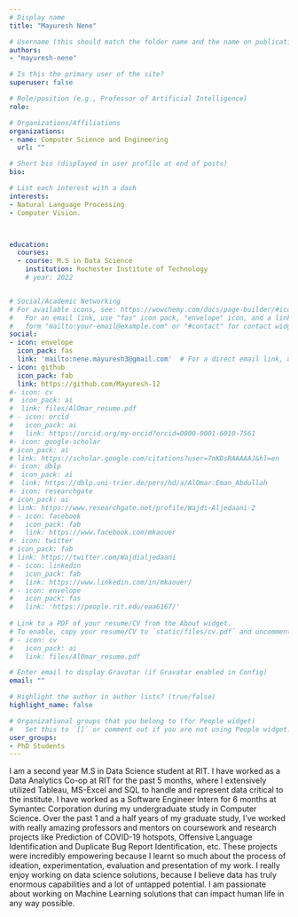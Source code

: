 ```yaml
---
# Display name
title: "Mayuresh Nene"

# Username (this should match the folder name and the name on publications)
authors:
- "mayuresh-nene"

# Is this the primary user of the site?
superuser: false

# Role/position (e.g., Professor of Artificial Intelligence)
role: 

# Organizations/Affiliations
organizations:
- name: Computer Science and Engineering 
  url: ""

# Short bio (displayed in user profile at end of posts)
bio: 

# List each interest with a dash
interests:
- Natural Language Processing
- Computer Vision.



education:
  courses:
  - course: M.S in Data Science
    institution: Rochester Institute of Technology
    # year: 2022


# Social/Academic Networking
# For available icons, see: https://wowchemy.com/docs/page-builder/#icons
#   For an email link, use "fas" icon pack, "envelope" icon, and a link in the
#   form "mailto:your-email@example.com" or "#contact" for contact widget.
social:
- icon: envelope
  icon_pack: fas
  link: 'mailto:nene.mayuresh3@gmail.com'  # For a direct email link, use "mailto:test@example.org".
- icon: github
  icon_pack: fab
  link: https://github.com/Mayuresh-12
#- icon: cv
#  icon_pack: ai
#  link: files/AlOmar_resume.pdf
# - icon: orcid
#   icon_pack: ai
#   link: https://orcid.org/my-orcid?orcid=0000-0001-6010-7561
#- icon: google-scholar
# icon_pack: ai
# link: https://scholar.google.com/citations?user=7nKDsRAAAAAJ&hl=en
#- icon: dblp
#  icon_pack: ai
#  link: https://dblp.uni-trier.de/pers/hd/a/AlOmar:Eman_Abdullah
#- icon: researchgate
# icon_pack: ai
# link: https://www.researchgate.net/profile/Wajdi-Aljedaani-2
# - icon: facebook
#   icon_pack: fab
#   link: https://www.facebook.com/mkaouer
#- icon: twitter
# icon_pack: fab
# link: https://twitter.com/Wajdialjedaani
# - icon: linkedin
#   icon_pack: fab
#   link: https://www.linkedin.com/in/mkaouer/
# - icon: envelope
#   icon_pack: fas
#   link: 'https://people.rit.edu/eaa6167/'
  
# Link to a PDF of your resume/CV from the About widget.
# To enable, copy your resume/CV to `static/files/cv.pdf` and uncomment the lines below.
# - icon: cv
#   icon_pack: ai
#   link: files/AlOmar_resume.pdf

# Enter email to display Gravatar (if Gravatar enabled in Config)
email: ""

# Highlight the author in author lists? (true/false)
highlight_name: false

# Organizational groups that you belong to (for People widget)
#   Set this to `[]` or comment out if you are not using People widget.
user_groups:
- PhD Students
---
```


I am a second year M.S in Data Science student at RIT. I have worked as a Data Analytics Co-op at RIT for the past 5 months, where I extensively utilized Tableau, MS-Excel and SQL to handle and represent data critical to the institute. I have worked as a Software Engineer Intern for 6 months at Symantec Corporation during my undergraduate study in Computer Science.
Over the past 1 and a half years of my graduate study, I’ve worked with really amazing professors and mentors on coursework and research projects like Prediction of COVID-19 hotspots, Offensive Language Identification and Duplicate Bug Report Identification, etc. These projects were incredibly empowering because I learnt so much about the process of ideation, experimentation, evaluation and presentation of my work. I really enjoy working on data science solutions, because I believe data has truly enormous capabilities and a lot of untapped potential. I am passionate about working on Machine Learning solutions that can impact human life in any way possible.
